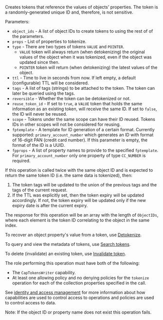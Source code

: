 Creates tokens that reference the values of objects' properties.
The token is a randomly-generated unique ID and, therefore, is not sensitive.

Parameters:
* `object_ids` - A list of object IDs to create tokens to using the rest of of the parameters.
* `props` - List of properties to tokenize.
* `type` - There are two types of tokens `VALUE` and `POINTER`.
  * `VALUE` token will always return (when detokenizing) the original values of the object when it was tokenized, even if the object was updated since then.
  * `POINTER` token will return (when detokenizing) the latest values of the object.
* `ttl` - Time to live in seconds from now. If left empty, a default (configurable) TTL will be considered.
* `tags` - A list of tags (strings) to be attached to the token. The token can later be queried using the tags.
* `reversible` - Whether the token can be detokenized or not.
* `reuse_token_id` - If set to `true`, a `VALUE` token that holds the same information as an existing token, will receive the same ID. If set to `false`, the ID will never be reused.
* `scope` - Tokens under the same scope can have their ID reused. Tokens IDs in other scopes will not be considered for reusing.
* `fptemplate` - A template for ID generation of a certain format. Currently supported: `primary_account_number` which generates an ID with format of 16-digit PAN (credit card number). If this parameter is empty, the format of the ID is a UUID.
* `fpprops` - A list of property names to provide to the specified `fptemplate`. For `primary_account_number` only one property of type `CC_NUMBER` is required.

If this operation is called twice with the same object ID and is expected to return the same token ID (i.e. the same data is tokenized), then:
1. The token tags will be updated to the union of the previous tags and the tags of the current request.
2. If the TTL was explicitly set, then the token expiry will be updated accordingly. If not, the token expiry will be updated only if the new expiry date is after the current expiry.

The response for this operation will be an array with the length of `ObjectIDs`, where each element is the token ID correlating to the object in the same index.

To recover an object property's value from a token, use [Detokenize](/operations/detokenize).

To query and view the metadata of tokens, use [Search tokens](/operations/search-tokens).

To delete (invalidate) an existing token, use [Invalidate token](/operations/invalidate-token).

The role performing this operation must have both of the following:
- The `CapTokensWriter` capability.
- At least one allowing policy and no denying policies for the `tokenize` operation for each of the collection
  properties specified in the call.

See [identity and access management](/data-security/identity-and-access-management) for more information about how
capabilities are used to control access to operations and policies are used to control access to data.

Note: If the object ID or property name does not exist this operation fails.